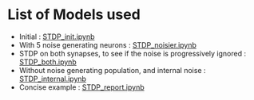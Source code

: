 # List of Models used

* Initial : [STDP_init.ipynb](https://github.com/aelienmoubeche/reinforcement-learning-snn/blob/main/examples/STDP_initial.ipynb)
* With 5 noise generating neurons : [STDP_noisier.ipynb](https://github.com/aelienmoubeche/reinforcement-learning-snn/blob/main/examples/STDP_noisier.ipynb)
* STDP on both synapses, to see if the noise is progressively ignored : [STDP_both.ipynb](https://github.com/aelienmoubeche/reinforcement-learning-snn/blob/main/examples/STDP_both.ipynb)
* Without noise generating population, and internal noise : [STDP_internal.ipynb](https://github.com/aelienmoubeche/reinforcement-learning-snn/blob/main/examples/STDP_internal.ipynb)
* Concise example : [STDP_report.ipynb](https://github.com/aelienmoubeche/reinforcement-learning-snn/blob/main/examples/STDP_report.ipynb)
